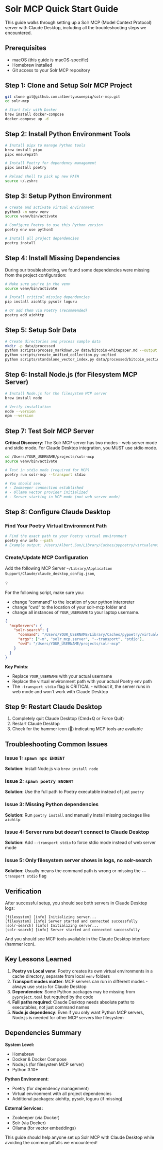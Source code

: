 # Solr MCP Quick Start Guide

This guide walks through setting up a Solr MCP (Model Context Protocol) server with Claude Desktop, including all the troubleshooting steps we encountered.

## Prerequisites

- macOS (this guide is macOS-specific)
- Homebrew installed
- Git access to your Solr MCP repository

## Step 1: Clone and Setup Solr MCP Project

```bash
git clone git@github.com:albertyusunepiq/solr-mcp.git
cd solr-mcp

# Start Solr with Docker
brew install docker-compose
docker-compose up -d
```

## Step 2: Install Python Environment Tools

```bash
# Install pipx to manage Python tools
brew install pipx
pipx ensurepath

# Install Poetry for dependency management
pipx install poetry

# Reload shell to pick up new PATH
source ~/.zshrc

```

## Step 3: Setup Python Environment

```bash
# Create and activate virtual environment
python3 -m venv venv
source venv/bin/activate

# Configure Poetry to use this Python version
poetry env use python3

# Install all project dependencies
poetry install

```

## Step 4: Install Missing Dependencies

During our troubleshooting, we found some dependencies were missing from the project configuration:

```bash
# Make sure you're in the venv
source venv/bin/activate

# Install critical missing dependencies
pip install aiohttp pysolr loguru

# Or add them via Poetry (recommended)
poetry add aiohttp

```

## Step 5: Setup Solr Data

```bash
# Create directories and process sample data
mkdir -p data/processed
python scripts/process_markdown.py data/bitcoin-whitepaper.md --output data/processed/bitcoin_sections.json
python scripts/create_unified_collection.py unified
python scripts/standalone_vector_index.py data/processed/bitcoin_sections.json --collection unified
```

## Step 6: Install Node.js (for Filesystem MCP Server)

```bash
# Install Node.js for the filesystem MCP server
brew install node

# Verify installation
node --version
npm --version

```

## Step 7: Test Solr MCP Server

**Critical Discovery**: The Solr MCP server has two modes - web server mode and stdio mode. For Claude Desktop integration, you MUST use stdio mode.

```bash
cd /Users/YOUR_USERNAME/projects/solr-mcp
source venv/bin/activate

# Test in stdio mode (required for MCP)
poetry run solr-mcp --transport stdio

# You should see:
# - Zookeeper connection established
# - Ollama vector provider initialized
# - Server starting in MCP mode (not web server mode)

```

## Step 8: Configure Claude Desktop

### Find Your Poetry Virtual Environment Path

```bash
# Find the exact path to your Poetry virtual environment
poetry env info --path
# Example output: /Users/Albert.Sun/Library/Caches/pypoetry/virtualenvs/solr-mcp-opjUMSi1-py3.13

```

### Create/Update MCP Configuration

Add the following MCP Server `~/Library/Application Support/Claude/claude_desktop_config.json`, 

<aside>
💡

For the following script, make sure you:

- change “command” to the location of your python interpreter
- change “cwd” to the location of your solr-mcp folder and
- change all instances of `YOUR_USERNAME` to your laptop username.
</aside>

```json
{
  "mcpServers": {
    "solr-search": {
      "command": "/Users/YOUR_USERNAME/Library/Caches/pypoetry/virtualenvs/solr-mcp-XXXXX-py3.13/bin/python",
      "args": ["-m", "solr_mcp.server", "--transport", "stdio"],
      "cwd": "/Users/YOUR_USERNAME/projects/solr-mcp"
    }
  }
}

```

**Key Points:**

- Replace `YOUR_USERNAME` with your actual username
- Replace the virtual environment path with your actual Poetry env path
- The `-transport stdio` flag is CRITICAL - without it, the server runs in web mode and won't work with Claude Desktop

## Step 9: Restart Claude Desktop

1. Completely quit Claude Desktop (Cmd+Q or Force Quit)
2. Restart Claude Desktop
3. Check for the hammer icon (🔨) indicating MCP tools are available

## Troubleshooting Common Issues

### Issue 1: `spawn npx ENOENT`

**Solution**: Install Node.js via `brew install node`

### Issue 2: `spawn poetry ENOENT`

**Solution**: Use the full path to Poetry executable instead of just `poetry`

### Issue 3: Missing Python dependencies

**Solution**: Run `poetry install` and manually install missing packages like `aiohttp`

### Issue 4: Server runs but doesn't connect to Claude Desktop

**Solution**: Add `--transport stdio` to force stdio mode instead of web server mode

### Issue 5: Only filesystem server shows in logs, no solr-search

**Solution**: Usually means the command path is wrong or missing the `--transport stdio` flag

## Verification

After successful setup, you should see both servers in Claude Desktop logs:

```
[filesystem] [info] Initializing server...
[filesystem] [info] Server started and connected successfully
[solr-search] [info] Initializing server...
[solr-search] [info] Server started and connected successfully

```

And you should see MCP tools available in the Claude Desktop interface (hammer icon).

## Key Lessons Learned

1. **Poetry vs Local venv**: Poetry creates its own virtual environments in a cache directory, separate from local `venv` folders
2. **Transport modes matter**: MCP servers can run in different modes - always use `stdio` for Claude Desktop
3. **Dependencies**: Some Python packages may be missing from `pyproject.toml` but required by the code
4. **Full paths required**: Claude Desktop needs absolute paths to executables, not just command names
5. **Node.js dependency**: Even if you only want Python MCP servers, Node.js is needed for other MCP servers like filesystem

## Dependencies Summary

**System Level:**

- Homebrew
- Docker & Docker Compose
- Node.js (for filesystem MCP server)
- Python 3.10+

**Python Environment:**

- Poetry (for dependency management)
- Virtual environment with all project dependencies
- Additional packages: aiohttp, pysolr, loguru (if missing)

**External Services:**

- Zookeeper (via Docker)
- Solr (via Docker)
- Ollama (for vector embeddings)

This guide should help anyone set up Solr MCP with Claude Desktop while avoiding the common pitfalls we encountered!